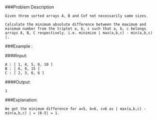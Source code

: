 ###Problem Description
```
Given three sorted arrays A, B and Cof not necessarily same sizes.

Calculate the minimum absolute difference between the maximum and minimum number from the triplet a, b, c such that a, b, c belongs arrays A, B, C respectively. i.e. minimize | max(a,b,c) - min(a,b,c) |.
```
###Example :

####Input:

```
A : [ 1, 4, 5, 8, 10 ]
B : [ 6, 9, 15 ]
C : [ 2, 3, 6, 6 ]
```
####Output:

```
1
```
###Explanation: 
```
We get the minimum difference for a=5, b=6, c=6 as | max(a,b,c) - min(a,b,c) | = |6-5| = 1.
```
